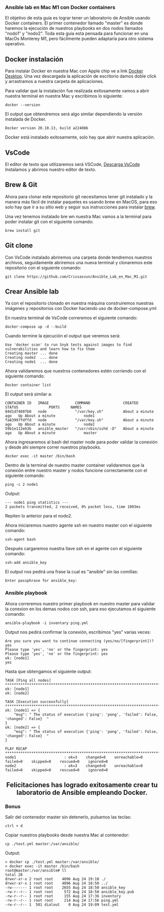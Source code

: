 ### Ansible lab en Mac M1 con Docker containers

El objetivo de esta guía es lograr tener un laboratorio de Ansible usando Docker containers. El primer contenedor llamado  "master" es donde haremos la ejecución de nuestros playbooks en dos nodos llamados "nodo1" y "nodo2". Toda esta guia esta pensada para funcionar en una MacOs Monterey M1, pero fácilmente pueden adaptarla para otro sistema operativo.


## Docker instalación

Para instalar Docker en nuestra Mac con Apple chip ve a link [Docker Desktop](https://www.docker.com/products/docker-desktop/). Una vez descargada la aplicación de escritorio damos doble click y arrastramos a nuestra carpeta de aplicaciones.

Para validar que la instalación fue realizada exitosamente vamos a abrir nuestra terminal en nuestra Mac y escribimos lo siguiente:
```
docker --version
```
El output que obtendremos será algo similar dependiendo la versión instalada de Docker.

```
Docker version 20.10.13, build a224086
```

Docker está instalado exitosamente, solo hay que abrir nuestra aplicación.

## VsCode

El editor de texto que utilizaremos será VSCode, [Descarga VsCode](https://code.visualstudio.com/download)
Instalamos y abrimos nuestro editor de texto.

## Brew & Git 

Ahora para clonar este repositorio git necesitamos tener git instalado y la manera más fácil de instalar paquetes es usando brew en MacOS, para eso solo hay que ir a su sitio web y seguir sus instrucciones para instalar [brew](https://brew.sh/index_es).

Una vez tenemos instalado  bre wn nuestra Mac vamos a la terminal para poder instalar git con el siguiente comando:

```
brew install git
```

## Git clone 

Con VsCode instalado abriremos una carpeta donde tendremos nuestros archivos, seguidamente abriremos una nueva terminal y clonaremos este repositorio con el siguiente comando:

```
git clone https://github.com/Crissassun/Ansible_Lab_en_Mac_M1.git
```

## Crear Ansible lab 

Ya con el repositorio clonado en nuestra máquina construiremos nuestras imágenes y repositorios con Docker haciendo uso de docker-compose.yml

En nuestra terminal de VsCode correremos el siguiente comando:
 
```
docker-compose up -d --build
```
Cuando termine la ejecución el output que veremos será:

```
Use 'docker scan' to run Snyk tests against images to find vulnerabilities and learn how to fix them
Creating master ... done
Creating node2  ... done
Creating node1  ... done
```
Ahora validaremos que nuestros contenedores estén corriendo con el siguiente comando:

```
Docker container list 
```
El output será similar a:

```
CONTAINER ID   IMAGE            COMMAND               CREATED              STATUS              PORTS     NAMES
84d1d74607b0   node             "/var/key.sh"         About a minute ago   Up About a minute             node1
fa83997fdffd   node             "/var/key.sh"         About a minute ago   Up About a minute             node2
59b1e112eb3b   ansible_master   "/usr/sbin/sshd -D"   About a minute ago   Up About a minute             master
```

Ahora ingresaremos al bash del master node para poder validar la conexión y desde ahí siempre correr nuestros playbooks.

```
docker exec -it master /bin/bash
```
Dentro de la terminal de nuestro master container validaremos que la conexión entre nuestro master y nodos funcione correctamente con el siguiente comando:

```
ping -c 2 node1
```

Output:

```
--- node1 ping statistics ---
2 packets transmitted, 2 received, 0% packet loss, time 1003ms
```
 Repiten lo anterior para el nodo2. 

Ahora iniciaremos nuestro agente ssh en nuestro master con el siguiente comando:

```
ssh-agent bash
``` 
Después cargaremos nuestra llave ssh en el agente con el siguiente comando:

```
ssh-add ansible_key
```
El output nos pedirá una frase la cual es "ansible" sin las comillas:
```
Enter passphrase for ansible_key:
```

### Ansible playbook

Ahora correremos nuestro primer playbook en nuestro master para validar la conexion en los demas nodos con ssh, para eso ejecutamos el siguiente comando:

```
ansible-playbook -i inventary ping.yml
```

Output nos pedirá confirmar la conexión, escribimos "yes" varias veces:
```
Are you sure you want to continue connecting (yes/no/[fingerprint])? yes
Please type 'yes', 'no' or the fingerprint: yes
Please type 'yes', 'no' or the fingerprint: yes
ok: [node1]
yes
```
Hasta que obtengamos el siguiente output:
```
TASK [Ping all nodes] ********************************************************************************************************************************
ok: [node1]
ok: [node2]

TASK [Execution succexxfully] ************************************************************************************************************************
ok: [node1] => {
    "msg": " The status of execution {'ping': 'pong', 'failed': False, 'changed': False}  "
}
ok: [node2] => {
    "msg": " The status of execution {'ping': 'pong', 'failed': False, 'changed': False}  "
}

PLAY RECAP *******************************************************************************************************************************************
node1                      : ok=3    changed=0    unreachable=0    failed=0    skipped=0    rescued=0    ignored=0   
node2                      : ok=3    changed=0    unreachable=0    failed=0    skipped=0    rescued=0    ignored=0  
```

##  <center> Felicitaciones has logrado exitosamente crear tu laboratorio de Ansible empleando Docker. </center>


### Bonus

Salir del contenedor master sin detenerlo, pulsamos las teclas:
```
ctrl + d
```
Copiar nuestros playbooks desde nuestra Mac al contenedor:

```
cp ./test.yml master:/var/ansible/
```

Output:

```
> docker cp ./test.yml master:/var/ansible/
> docker exec -it master /bin/bash
root@master:/var/ansible# ll
total 28
drwxr-xr-x 2 root root    4096 Aug 24 19:10 ./
drwxr-xr-x 1 root root    4096 Aug 24 18:50 ../
-rw------- 1 root root    2655 Aug 24 18:50 ansible_key
-rw-r--r-- 1 root root     572 Aug 24 18:50 ansible_key.pub
-rw-r--r-- 1 root root     155 Aug 24 17:36 inventory
-rw-r--r-- 1 root root     214 Aug 24 17:56 ping.yml
-rw-r--r-- 1  501 dialout    0 Aug 24 19:09 test.yml
```


